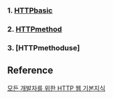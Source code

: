 ### 1. [HTTPbasic]
### 2. [HTTPmethod]
### 3. [HTTPmethoduse]


## Reference
[모든 개발자를 위한 HTTP 웹 기본지식][httpwebbasiclink]

[httpwebbasiclink]: https://www.inflearn.com/course/http-%EC%9B%B9-%EB%84%A4%ED%8A%B8%EC%9B%8C%ED%81%AC/dashboard
[HTTPbasic]: https://github.com/harrisleesh/TIL/blob/master/HTTP/HTTPbasic.md
[HTTPmethod]: https://github.com/harrisleesh/TIL/blob/master/HTTP/HTTPmethod.md

